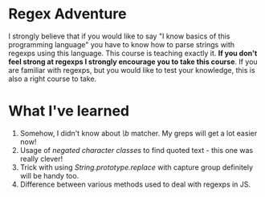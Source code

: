 # Regex Adventure

I strongly believe that if you would like to say "I know basics of this programming language" you have to know how to parse strings with regexps using this language. This course is teaching exactly it. **If you don't feel strong at regexps I strongly encourage you to take this course**. If you are familiar with regexps, but you would like to test your knowledge, this is also a right course to take.

# What I've learned

1. Somehow, I didn't know about _\b_ matcher. My greps will get a lot easier now!
2. Usage of _negated character classes_ to find quoted text - this one was really clever!
3. Trick with using _String.prototype.replace_ with capture group definitely will be handy too.
4. Difference between various methods used to deal with regexps in JS.
